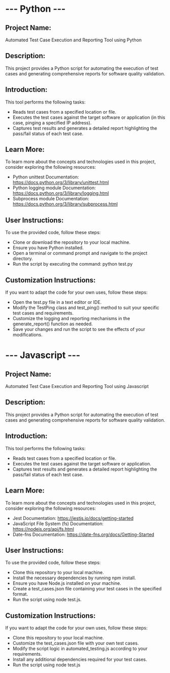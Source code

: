 # --- Python ---

## Project Name:
Automated Test Case Execution and Reporting Tool using Python

## Description:
This project provides a Python script for automating the execution of test cases and generating comprehensive reports for software quality validation.

## Introduction:
This tool performs the following tasks:

- Reads test cases from a specified location or file.
- Executes the test cases against the target software or application (in this case, pinging a specified IP address).
- Captures test results and generates a detailed report highlighting the pass/fail status of each test case.

## Learn More:
To learn more about the concepts and technologies used in this project, consider exploring the following resources:

- Python unittest Documentation: https://docs.python.org/3/library/unittest.html
- Python logging module Documentation: https://docs.python.org/3/library/logging.html
- Subprocess module Documentation: https://docs.python.org/3/library/subprocess.html

## User Instructions:
To use the provided code, follow these steps:

- Clone or download the repository to your local machine.
- Ensure you have Python installed.
- Open a terminal or command prompt and navigate to the project directory.
- Run the script by executing the command: python test.py

## Customization Instructions:
If you want to adapt the code for your own uses, follow these steps:

- Open the test.py file in a text editor or IDE.
- Modify the TestPing class and test_ping() method to suit your specific test cases and requirements.
- Customize the logging and reporting mechanisms in the generate_report() function as needed.
- Save your changes and run the script to see the effects of your modifications.

# --- Javascript --- 


## Project Name: 
Automated Test Case Execution and Reporting Tool using Javascript

## Description:
This project provides a Python script for automating the execution of test cases and generating comprehensive reports for software quality validation.

## Introduction:
This tool performs the following tasks:

- Reads test cases from a specified location or file.
- Executes the test cases against the target software or application.
- Captures test results and generates a detailed report highlighting the pass/fail status of each test case.

## Learn More:
To learn more about the concepts and technologies used in this project, consider exploring the following resources:

- Jest Documentation: https://jestjs.io/docs/getting-started
- JavaScript File System (fs) Documentation: https://nodejs.org/api/fs.html
- Date-fns Documentation: https://date-fns.org/docs/Getting-Started
  
## User Instructions:
To use the provided code, follow these steps:

- Clone this repository to your local machine.
- Install the necessary dependencies by running npm install.
- Ensure you have Node.js installed on your machine.
- Create a test_cases.json file containing your test cases in the specified format.
- Run the script using node test.js.
  
## Customization Instructions:
If you want to adapt the code for your own uses, follow these steps:

- Clone this repository to your local machine.
- Customize the test_cases.json file with your own test cases.
- Modify the script logic in automated_testing.js according to your requirements.
- Install any additional dependencies required for your test cases.
- Run the script using node test.js
